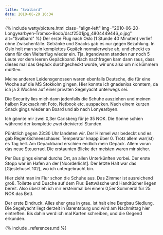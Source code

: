 ```yaml
---
title: "Svalbard"
date: 2010-06-20 16:34
---
```


{% include wetty/picture.html class="align-left" img="2010-06-20-Longyearbyen-Tromso-Bodo/dscf2501jpg_4804449446_o.jpg" alt="Svalbard" %}
Der erste Flug nach Oslo (1 Stunde 40 Minuten) verlief ohne Zwischenfälle. Getr&auml;nke und Snacks gab es nur gegen Bezahlung. In Oslo holt man sein komplettes Gep&auml;ck normalerweise ab, und checkt es dann f&uuml;r den Weiterflug wieder ein. Tja, irgendwann standen nur noch 5 Leute vor dem leeren Gep&auml;ckband. Nach nachfragen kam dann raus, dass dieses mal das Gep&auml;ck durchgecheckt wurde, wir uns also um nix k&uuml;mmern m&uuml;&szlig;ten.

<!--more-->

Meine anderen Leidensgenossen waren ebenfalls Deutsche, die f&uuml;r eine Woche auf die MS Stokkolm gingen. Hier konnte ich gnadenlos konntern, da ich ja 3 Wochen auf einer privaten Segelyacht unterwegs sei. 

Die Security lies mich dann jedenfalls die Schuhe ausziehen und meinen halben Rucksack mit Foto, Netbook etc. auspacken. Nach einem kurzen Snack gings wieder an Board und ab nach Lonyearbyen.

Ich g&ouml;nnte mir zwei 0,3er Carlsberg f&uuml;r je 35 NOK. Die Sonne schien w&auml;hrend der komplette zwei dreiviertel Stunden.

P&uuml;nktlich gegen 23:30 Uhr landeten wir. Der Himmel war bedeckt und es gab Regen/Schneeschauer. Temperatur knapp &uuml;ber 0. Trotz allem war(ist) es Tag hell. Am Gep&auml;ckband erschien endlich mein Gep&auml;ck. Allem voran das neue Steuerrad. Die erstaunten Blicke der meisten waren mir sicher.

Per Bus gings einmal durchs Ort, an allen Unterk&uuml;nften vorbei. Der erste Stopp war im Hafen an der [Noorderlicht]. Der letzte Halt war das [Gjestehuset 102], wo ich untergebracht bin.

Hier zieht man im Flur schon die Schuhe aus. Das Zimmer ist ausreichend gro&szlig;. Toilette und Dusche auf dem Flur. Bettw&auml;sche und Handt&uuml;cher liegen bereit. Also &uuml;berzieh ich mir ersteinmal bei einem 0,5er Sommer&ouml;l f&uuml;r 25 NOK das Bett.

Der erste Eindruck. Alles eher grau in grau. Ist halt eine Bergbau Siedlung. Die Segelyacht liegt derzeit in Barentsburg und wird am Nachmittag hier eintreffen. Bis dahin werd ich mal Karten schreiben, und die Gegend erkunden.

{% include _references.md %}
